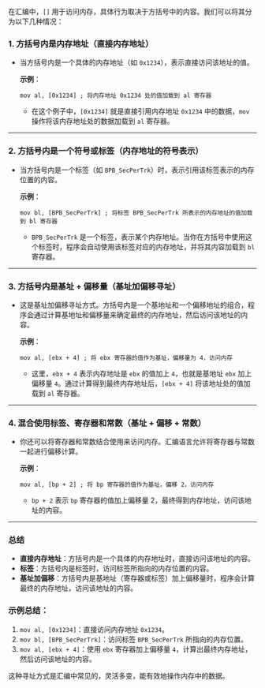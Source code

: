 在汇编中，`[]` 用于访问内存，具体行为取决于方括号中的内容。我们可以将其分为以下几种情况：

### 1. **方括号内是内存地址（直接内存地址）**

- 当方括号内是一个具体的内存地址（如 `0x1234`），表示直接访问该地址的值。
  
  **示例**：
  ```assembly
  mov al, [0x1234] ; 将内存地址 0x1234 处的值加载到 al 寄存器
  ```
  - 在这个例子中，`[0x1234]` 就是直接引用内存地址 `0x1234` 中的数据，`mov` 操作将该内存地址处的数据加载到 `al` 寄存器。

---

### 2. **方括号内是一个符号或标签（内存地址的符号表示）**

- 当方括号内是一个标签（如 `BPB_SecPerTrk`）时，表示引用该标签表示的内存位置的内容。
  
  **示例**：
  ```assembly
  mov bl, [BPB_SecPerTrk] ; 将标签 BPB_SecPerTrk 所表示的内存地址的值加载到 bl 寄存器
  ```
  - `BPB_SecPerTrk` 是一个标签，表示某个内存地址。当你在方括号中使用这个标签时，程序会自动使用该标签对应的内存地址，并将其内容加载到 `bl` 寄存器。

---

### 3. **方括号内是基址 + 偏移量（基址加偏移寻址）**

- 这是基址加偏移寻址方式。方括号内是一个基地址和一个偏移地址的组合，程序会通过计算基地址和偏移量来确定最终的内存地址，然后访问该地址的内容。
  
  **示例**：
  ```assembly
  mov al, [ebx + 4] ; 将 ebx 寄存器的值作为基址，偏移量为 4，访问内存
  ```
  - 这里，`ebx + 4` 表示内存地址是 `ebx` 的值加上 `4`，也就是基地址 `ebx` 加上偏移量 `4`。通过计算得到最终内存地址后，`[ebx + 4]` 将该地址处的值加载到 `al` 寄存器。

---

### 4. **混合使用标签、寄存器和常数（基址 + 偏移 + 常数）**

- 你还可以将寄存器和常数结合使用来访问内存。汇编语言允许将寄存器与常数一起进行偏移计算。
  
  **示例**：
  ```assembly
  mov al, [bp + 2] ; 将 bp 寄存器的值作为基址，偏移 2，访问内存
  ```
  - `bp + 2` 表示 `bp` 寄存器的值加上偏移量 2，最终得到内存地址，访问该地址的内容。

---

### 总结

- **直接内存地址**：方括号内是一个具体的内存地址时，直接访问该地址的内容。
- **标签**：方括号内是标签时，访问标签所指向的内存位置的内容。
- **基址加偏移**：方括号内是基地址（寄存器或标签）加上偏移量时，程序会计算最终的内存地址，访问该地址的内容。

### 示例总结：
1. `mov al, [0x1234]`：直接访问内存地址 `0x1234`。
2. `mov bl, [BPB_SecPerTrk]`：访问标签 `BPB_SecPerTrk` 所指向的内存位置。
3. `mov al, [ebx + 4]`：使用 `ebx` 寄存器加上偏移量 `4`，计算出最终内存地址，然后访问该地址的内容。

这种寻址方式是汇编中常见的，灵活多变，能有效地操作内存中的数据。

